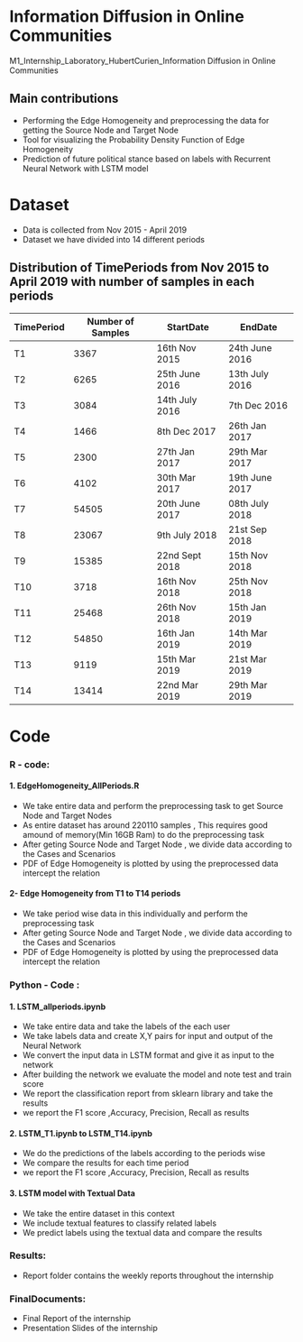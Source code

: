 
# Information Diffusion in Online Communities
M1_Internship_Laboratory_HubertCurien_Information Diffusion in Online Communities

## Main contributions

- Performing the Edge Homogeneity and preprocessing the data for getting the Source Node and Target Node 
- Tool for visualizing the Probability Density Function of Edge Homogeneity
- Prediction of future political stance based on labels with Recurrent Neural Network with LSTM model

# Dataset 
* Data is collected from Nov 2015 - April 2019
* Dataset we have divided into 14 different periods 

## Distribution of TimePeriods from Nov 2015 to April 2019 with number of samples in each periods

| TimePeriod | Number of Samples | StartDate | EndDate |
|------------|-------------------| --------- | ------- |
|T1| 3367| 16th Nov 2015 | 24th June 2016 |
|T2| 6265| 25th June 2016 | 13th July 2016|
|T3| 3084| 14th July 2016 | 7th Dec 2016 |
|T4| 1466| 8th Dec 2017 | 26th Jan 2017 |
|T5| 2300| 27th Jan 2017 | 29th Mar 2017 |
|T6| 4102 | 30th Mar 2017 | 19th June 2017 |
|T7| 54505| 20th June 2017 | 08th July 2018 |
|T8| 23067| 9th July 2018 | 21st Sep 2018 |
|T9| 15385| 22nd Sept 2018 |15th Nov 2018|
|T10| 3718| 16th Nov 2018 | 25th Nov 2018 |
|T11| 25468| 26th Nov 2018 | 15th Jan 2019 |
|T12| 54850| 16th Jan 2019 | 14th Mar 2019 |
|T13| 9119 | 15th Mar 2019  | 21st Mar 2019 |
|T14| 13414| 22nd Mar 2019 | 29th Mar 2019|


# Code
### R - code:

#### 1. EdgeHomogeneity_AllPeriods.R

- We take entire data and perform the preprocessing task to get Source Node and Target Nodes
- As entire dataset has around 220110 samples , This requires good amound of memory(Min 16GB Ram) to do the preprocessing task
- After geting Source Node and Target Node , we divide data according to the Cases and Scenarios
- PDF of Edge Homogeneity is plotted by using the preprocessed data intercept the relation

#### 2- Edge Homogeneity from T1 to T14 periods

- We take period wise data in this individually and perform the preprocessing task
- After geting Source Node and Target Node , we divide data according to the Cases and Scenarios
- PDF of Edge Homogeneity is plotted by using the preprocessed data intercept the relation


### Python - Code :

#### 1. LSTM_allperiods.ipynb

- We take entire data and take the labels of the each user 
- We take labels data and create X,Y pairs for input and output of the Neural Network
- We convert the input data in LSTM format and give it as input to the network
- After building the network we evaluate the model and note test and train score
- We report the classification report from sklearn library and take the results
- we report the F1 score ,Accuracy, Precision, Recall as results


#### 2. LSTM_T1.ipynb to LSTM_T14.ipynb

- We do the predictions of the labels according to the periods wise
- We compare the results for each time period
- we report the F1 score ,Accuracy, Precision, Recall as results

#### 3. LSTM model with Textual Data

- We take the entire dataset in this context
- We include textual features to classify related labels
- We predict labels using the textual data and compare the results


### Results:

- Report folder contains the weekly reports throughout the internship

### FinalDocuments:
-  Final Report of the internship
-  Presentation Slides of the internship
